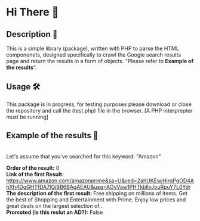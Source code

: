 # Hi There 👋

## Description 📰
This is a simple library (package), written with PHP to parse the HTML componenets, designed specifically to crawl the Google search results page and return the results in a form of objects. "Please refer to **Example of the results**".

## Usage 🛠️
This package is in progress, for testing purposes please download or close the repository and call the (test.php) file in the browser. [A PHP interprepter must be running]

## Example of the results 🚦
<br />
Let's assume that you've searched for this keyword: "Amazon"

**Order of the result:** 0 <br /> 
**Link of the first Result:** https://www.amazon.com/amazonprime&sa=U&ved=2ahUKEwjHirqPgOD4AhXh4DgGHTfDA7IQjBB6BAgAEAU&usg=AOvVaw1PHTkbllyJouRpuY7L0Ydr<br />
**The description of the first result:** Free shipping on millions of items. Get the best of Shopping and Entertainment with Prime. Enjoy low prices and great deals on the largest selection of..<br />
**Promoted (is this reslut an AD?):** False<br />

